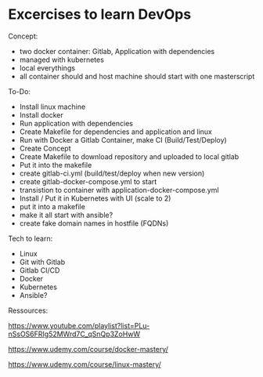 # Excercises to learn DevOps

Concept:
- two docker container: Gitlab, Application with dependencies
- managed with kubernetes
- local everythings
- all container should and host machine should start with one masterscript

To-Do:
- Install linux machine
- Install docker 
- Run application with dependencies
- Create Makefile for dependencies and application and linux
- Run with Docker a Gitlab Container, make CI (Build/Test/Deploy)
- Create Concept
- Create Makefile to download repository and uploaded to local gitlab 
- Put it into the makefile 
- create gitlab-ci.yml (build/test/deploy when new version) 
- create gitlab-docker-compose.yml to start 
- transistion to container with application-docker-compose.yml 
- Install / Put it in Kubernetes with UI (scale to 2) 
- put it into a makefile 
- make it all start with ansible?
- create fake domain names in hostfile (FQDNs)

Tech to learn:
- Linux
- Git with Gitlab 
- Gitlab CI/CD
- Docker
- Kubernetes
- Ansible?

Ressources:

https://www.youtube.com/playlist?list=PLu-nSsOS6FRIg52MWrd7C_qSnQp3ZoHwW

https://www.udemy.com/course/docker-mastery/

https://www.udemy.com/course/linux-mastery/
